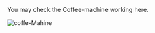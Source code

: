 You may check the Coffee-machine working here.

![coffe-Mahine](https://user-images.githubusercontent.com/47264501/111761157-93878880-88c5-11eb-97f9-d357fec1aacc.gif)
